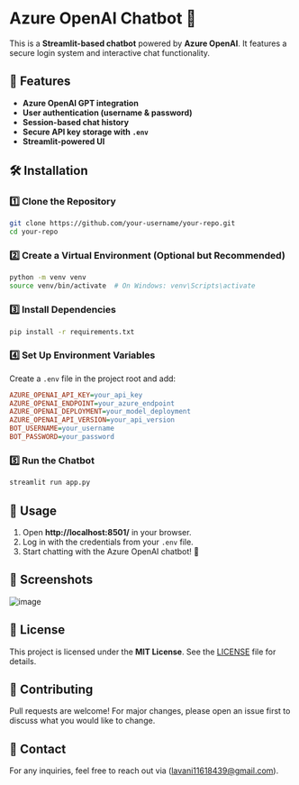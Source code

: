 # Azure OpenAI Chatbot 🤖

This is a **Streamlit-based chatbot** powered by **Azure OpenAI**. It features a secure login system and interactive chat functionality.

## 🚀 Features
- **Azure OpenAI GPT integration**
- **User authentication (username & password)**
- **Session-based chat history**
- **Secure API key storage with `.env`**
- **Streamlit-powered UI**

## 🛠️ Installation

### 1️⃣ **Clone the Repository**
```sh
git clone https://github.com/your-username/your-repo.git
cd your-repo
```

### 2️⃣ **Create a Virtual Environment (Optional but Recommended)**
```sh
python -m venv venv
source venv/bin/activate  # On Windows: venv\Scripts\activate
```

### 3️⃣ **Install Dependencies**
```sh
pip install -r requirements.txt
```

### 4️⃣ **Set Up Environment Variables**
Create a `.env` file in the project root and add:
```ini
AZURE_OPENAI_API_KEY=your_api_key
AZURE_OPENAI_ENDPOINT=your_azure_endpoint
AZURE_OPENAI_DEPLOYMENT=your_model_deployment
AZURE_OPENAI_API_VERSION=your_api_version
BOT_USERNAME=your_username
BOT_PASSWORD=your_password
```

### 5️⃣ **Run the Chatbot**
```sh
streamlit run app.py
```

## 📌 Usage
1. Open **http://localhost:8501/** in your browser.
2. Log in with the credentials from your `.env` file.
3. Start chatting with the Azure OpenAI chatbot! 🎉

## 📸 Screenshots
![image](https://github.com/user-attachments/assets/1d5c3ce9-8889-4e99-889b-42bb2d78e36a)


## 📜 License  
This project is licensed under the **MIT License**. See the [LICENSE](LICENSE) file for details.

## 🤝 Contributing
Pull requests are welcome! For major changes, please open an issue first to discuss what you would like to change.

## 📧 Contact
For any inquiries, feel free to reach out via (lavani11618439@gmail.com).

